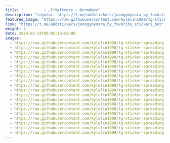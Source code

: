 ```yaml
---
title: "‌         ࣪˖ ｡ⵢ•Søftcore ៸៸ @nrmdewv"
description: "regular: https://t.me/addstickers/joongybynara_by_favorite_stickers_bot"
featured_image: "https://raw.githubusercontent.com/kylelin1998/tg-sticker-spreading-worldwide-images/main/img/113a669f-9f4e-4362-a7ad-3274c645ad5a.jpg"
link: "https://t.me/addstickers/joongybynara_by_favorite_stickers_bot"
weight: 3
date: 2024-02-22T08:05:13+08:00
images:
  - https://raw.githubusercontent.com/kylelin1998/tg-sticker-spreading-worldwide-images/main/img/113a669f-9f4e-4362-a7ad-3274c645ad5a.jpg
  - https://raw.githubusercontent.com/kylelin1998/tg-sticker-spreading-worldwide-images/main/img/4c0c703b-4226-449f-ad61-1be18c9e6330.jpg
  - https://raw.githubusercontent.com/kylelin1998/tg-sticker-spreading-worldwide-images/main/img/00023bfc-9fe5-43fa-801c-66b07cf542df.jpg
  - https://raw.githubusercontent.com/kylelin1998/tg-sticker-spreading-worldwide-images/main/img/72724c94-7df7-497f-91cb-f9fe34fabffd.jpg
  - https://raw.githubusercontent.com/kylelin1998/tg-sticker-spreading-worldwide-images/main/img/65ac0ee5-e9ad-4de3-a30e-b7b288bdb0f7.jpg
  - https://raw.githubusercontent.com/kylelin1998/tg-sticker-spreading-worldwide-images/main/img/3830e3be-6d00-46c2-9d8d-268feb870722.jpg
  - https://raw.githubusercontent.com/kylelin1998/tg-sticker-spreading-worldwide-images/main/img/2d9ed6a0-7d33-4b2a-813f-5f98f6e934f3.jpg
  - https://raw.githubusercontent.com/kylelin1998/tg-sticker-spreading-worldwide-images/main/img/bf465eb7-f45f-406a-9441-50976dfcb64c.jpg
  - https://raw.githubusercontent.com/kylelin1998/tg-sticker-spreading-worldwide-images/main/img/87941639-2256-4b1d-a414-7e2340b8963b.jpg
  - https://raw.githubusercontent.com/kylelin1998/tg-sticker-spreading-worldwide-images/main/img/7fa917a7-9c79-41af-96e4-e9f5091c9a11.jpg
  - https://raw.githubusercontent.com/kylelin1998/tg-sticker-spreading-worldwide-images/main/img/8d0d1c3d-0a60-4b67-a7fe-1e8c49115015.jpg
  - https://raw.githubusercontent.com/kylelin1998/tg-sticker-spreading-worldwide-images/main/img/b8efa694-462a-4061-9ea9-34125f6e582a.jpg
  - https://raw.githubusercontent.com/kylelin1998/tg-sticker-spreading-worldwide-images/main/img/d05ff0cc-fdf3-45a5-ace7-ddec849ca996.jpg
  - https://raw.githubusercontent.com/kylelin1998/tg-sticker-spreading-worldwide-images/main/img/5de80725-6ed0-44ae-8001-6f6c4cd8f0fd.jpg
  - https://raw.githubusercontent.com/kylelin1998/tg-sticker-spreading-worldwide-images/main/img/d307d1ee-62b4-4312-9cca-8ea6d9a4742a.jpg
  - https://raw.githubusercontent.com/kylelin1998/tg-sticker-spreading-worldwide-images/main/img/fa69d757-cac9-473c-bc11-052d052a7cf4.jpg
  - https://raw.githubusercontent.com/kylelin1998/tg-sticker-spreading-worldwide-images/main/img/1b3e4cad-d849-41be-9fd0-aa370ec7a858.jpg
  - https://raw.githubusercontent.com/kylelin1998/tg-sticker-spreading-worldwide-images/main/img/683d2cc3-efb4-4582-be00-8808ec4920b3.jpg
  - https://raw.githubusercontent.com/kylelin1998/tg-sticker-spreading-worldwide-images/main/img/a0445b7c-bbc4-4e48-9ee3-b8af1cffbfa9.jpg
  - https://raw.githubusercontent.com/kylelin1998/tg-sticker-spreading-worldwide-images/main/img/f748ad58-db34-45c9-8177-f0cbc97eeb99.jpg
---
```

